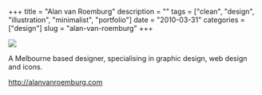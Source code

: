 +++
title = "Alan van Roemburg"
description = ""
tags = ["clean", "design", "illustration", "minimalist", "portfolio"]
date = "2010-03-31"
categories = ["design"]
slug = "alan-van-roemburg"
+++


 

  <div id="screens-thumbs" class="clearfix">
    <div class="txt-center" id="design-submission"><a href="http://alanvanroemburg.com/"><img id='bluga-thumbnail-2340' class='bluga-thumbnail large' src='/media/bluga/
wt4bb305f08b608_large.jpg'/></a></div>  
  </div>   
<p>A Melbourne based designer, specialising in graphic design, web design and icons.</p>

<p><a href="http://alanvanroemburg.com/">http://alanvanroemburg.com</a></p>




